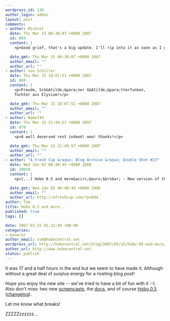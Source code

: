 ```yaml
--- 
wordpress_id: 136
author_login: admin
layout: post
comments: 
- author: Michiel
  date: Thu Mar 15 08:38:07 +0000 2007
  id: 864
  content: |
    <p>Good grief, that's a big update. I'll rip into it as soon as I get home tonight!</p>

  date_gmt: Thu Mar 15 08:38:07 +0000 2007
  author_email: ""
  author_url: ""
- author: von Schiller
  date: Thu Mar 15 18:07:51 +0000 2007
  id: 869
  content: |
    <p>Freude, Sch&Atilde;&para;ner G&Atilde;&para;tterfunken,
    Tochter aus Elysium!</p>

  date_gmt: Thu Mar 15 18:07:51 +0000 2007
  author_email: ""
  author_url: ""
- author: Name745
  date: Thu Mar 15 21:49:57 +0000 2007
  id: 879
  content: |
    <p>A well deserved rest indeed! wow! thanks!</p>

  date_gmt: Thu Mar 15 21:49:57 +0000 2007
  author_email: ""
  author_url: ""
- author: "A Fresh Cup &raquo; Blog Archive &raquo; Double Shot #23"
  date: Wed Jan 02 00:48:49 +0000 2008
  id: 20018
  content: |
    <p>[...] Hobo 0.5 and more&acirc;&euro;&brvbar; - New version of the Hobo application framework, a set of extensions that sets on top of Rails. Actually I see that 0.5.1 shipped in the couple of days since I bookmarked this. [...]</p>

  date_gmt: Wed Jan 02 00:48:49 +0000 2008
  author_email: ""
  author_url: http://afreshcup.com/?p=604
author: Tom
title: Hobo 0.5 and more...
published: true
tags: []

date: 2007-03-15 01:21:49 +00:00
categories: 
- General
author_email: tom@hobocentral.net
wordpress_url: http://hobocentral.net/blog/2007/03/15/hobo-05-and-more/
author_url: http://www.hobocentral.net
status: publish
---
```

It was 17 and a half hours in the end but we seem to have made it. Although without a great deal of surplus energy for a riveting blog post!

Hope you enjoy the new site -- we've tried to have a bit of fun with it :-). Also don't miss: two new [screencasts](/screencasts.php), the [docs](/blog/docs), and of course [Hobo 0.5](/blog/getting-started) ([changelog](/gems/CHANGES.txt)).

Let me know what breaks!

ZZZZZzzzzzz...
